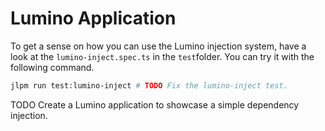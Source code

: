 # Lumino Application

To get a sense on how you can use the Lumino injection system, have a look at the `lumino-inject.spec.ts` in the `test`folder. You can try it with the following command.

```bash
jlpm run test:lumino-inject # TODO Fix the lumino-inject test.
```

TODO Create a Lumino application to showcase a simple dependency injection.
